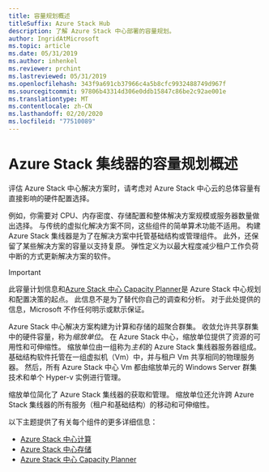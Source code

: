 ```yaml
---
title: 容量规划概述
titleSuffix: Azure Stack Hub
description: 了解 Azure Stack 中心部署的容量规划。
author: IngridAtMicrosoft
ms.topic: article
ms.date: 05/31/2019
ms.author: inhenkel
ms.reviewer: prchint
ms.lastreviewed: 05/31/2019
ms.openlocfilehash: 343f9a691cb37966c4a5b8cfc9932488749d967f
ms.sourcegitcommit: 97806b43314d306e0ddb15847c86be2c92ae001e
ms.translationtype: MT
ms.contentlocale: zh-CN
ms.lasthandoff: 02/20/2020
ms.locfileid: "77510089"
---
```

# <a name="capacity-planning-for-azure-stack-hub-overview"></a>Azure Stack 集线器的容量规划概述

评估 Azure Stack 中心解决方案时，请考虑对 Azure Stack 中心云的总体容量有直接影响的硬件配置选择。

例如，你需要对 CPU、内存密度、存储配置和整体解决方案规模或服务器数量做出选择。 与传统的虚拟化解决方案不同，这些组件的简单算术功能不适用。 构建 Azure Stack 集线器是为了在解决方案中托管基础结构或管理组件。 此外，还保留了某些解决方案的容量以支持复原。 弹性定义为以最大程度减少租户工作负荷中断的方式更新解决方案的软件。

> [!IMPORTANT]
> 此容量计划信息和[Azure Stack 中心 Capacity Planner](https://aka.ms/azstackcapacityplanner)是 Azure Stack 中心规划和配置决策的起点。 此信息不是为了替代你自己的调查和分析。 对于此处提供的信息，Microsoft 不作任何明示或默示保证。

Azure Stack 中心解决方案构建为计算和存储的超聚合群集。 收敛允许共享群集中的硬件容量，称为*缩放单位*。 在 Azure Stack 中心，缩放单位提供了资源的可用性和可伸缩性。 缩放单位由一组称为*主机*的 Azure Stack 集线器服务器组成。 基础结构软件托管在一组虚拟机（Vm）中，并与租户 Vm 共享相同的物理服务器。 然后，所有 Azure Stack 中心 Vm 都由缩放单元的 Windows Server 群集技术和单个 Hyper-v 实例进行管理。

缩放单位简化了 Azure Stack 集线器的获取和管理。 缩放单位还允许跨 Azure Stack 集线器的所有服务（租户和基础结构）的移动和可伸缩性。

以下主题提供了有关每个组件的更多详细信息：

- [Azure Stack 中心计算](azure-stack-capacity-planning-compute.md)
- [Azure Stack 中心存储](azure-stack-capacity-planning-storage.md)
- [Azure Stack 中心 Capacity Planner](azure-stack-capacity-planner.md)
